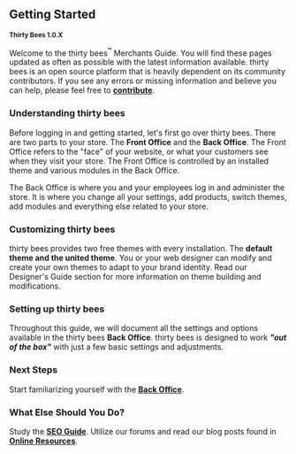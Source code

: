 ## Getting Started
 <small>**Thirty Bees 1.0.X**</small>

Welcome to the thirty bees<sup>**&trade;**</sup> Merchants Guide. You will find these pages updated as often as possible with the latest information available.  thirty bees is an open source platform that is heavily dependent on its community contributors.  If you see any errors or missing information and believe you can help, please feel free to [**contribute**](# "Contribute to thirty bees").

### Understanding thirty bees

Before logging in and getting started, let's first go over thirty bees. There are two parts to your store. The **Front Office** and the **Back Office**. The Front Office refers to the "face" of your website, or what your customers see when they visit your store. The Front Office is controlled by an installed theme and various modules in the Back Office.

The Back Office is where you and your employees log in and administer the store.  It is where you change all your settings, add products, switch themes, add modules and everything else related to your store.

### Customizing thirty bees

thirty bees provides two free themes with every installation. The **default theme and the united theme**. You or your web designer can modify and create your own themes to adapt to your brand identity. Read our Designer's Guide section for more information on theme building and modifications.

### Setting up thirty bees

Throughout this guide, we will document all the settings and options available in the thirty bees **Back Office**. thirty bees is designed to work ***"out of the box"*** with just a few basic settings and adjustments.

### Next Steps

Start familiarizing yourself with the [**Back Office**](/merchants-guide/admin-area/ "thirty bees Back Office").

### What Else Should You Do?

Study the [**SEO Guide**](# "thirty bees SEO Guide"). Utilize our forums and read our blog posts found in [**Online Resources**](/merchants-guide/online-resources/ "thirty bees Online Resource Guide").

